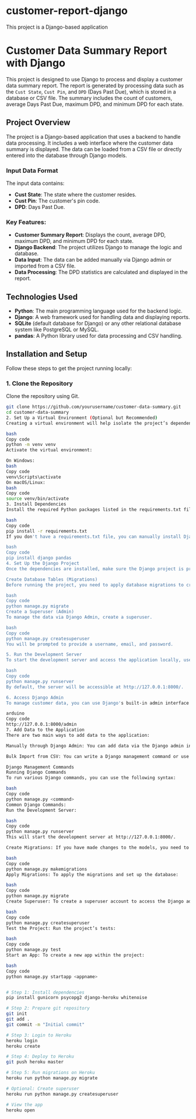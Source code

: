 # customer-report-django
This project is a Django-based application
# Customer Data Summary Report with Django

This project is designed to use Django to process and display a customer data summary report. The report is generated by processing data such as the `Cust State`, `Cust Pin`, and `DPD` (Days Past Due), which is stored in a database or CSV file. The summary includes the count of customers, average Days Past Due, maximum DPD, and minimum DPD for each state.

## Project Overview

The project is a Django-based application that uses a backend to handle data processing. It includes a web interface where the customer data summary is displayed. The data can be loaded from a CSV file or directly entered into the database through Django models.

### Input Data Format

The input data contains:
- **Cust State**: The state where the customer resides.
- **Cust Pin**: The customer's pin code.
- **DPD**: Days Past Due.

### Key Features:
- **Customer Summary Report**: Displays the count, average DPD, maximum DPD, and minimum DPD for each state.
- **Django Backend**: The project utilizes Django to manage the logic and database.
- **Data Input**: The data can be added manually via Django admin or imported from a CSV file.
- **Data Processing**: The DPD statistics are calculated and displayed in the report.

## Technologies Used

- **Python**: The main programming language used for the backend logic.
- **Django**: A web framework used for handling data and displaying reports.
- **SQLite** (default database for Django) or any other relational database system like PostgreSQL or MySQL.
- **pandas**: A Python library used for data processing and CSV handling.

## Installation and Setup

Follow these steps to get the project running locally:

### 1. Clone the Repository

Clone the repository using Git.

```bash
git clone https://github.com/yourusername/customer-data-summary.git
cd customer-data-summary
2. Set Up a Virtual Environment (Optional but Recommended)
Creating a virtual environment will help isolate the project’s dependencies.

bash
Copy code
python -m venv venv
Activate the virtual environment:

On Windows:
bash
Copy code
venv\Scripts\activate
On macOS/Linux:
bash
Copy code
source venv/bin/activate
3. Install Dependencies
Install the required Python packages listed in the requirements.txt file.

bash
Copy code
pip install -r requirements.txt
If you don't have a requirements.txt file, you can manually install Django and pandas:

bash
Copy code
pip install django pandas
4. Set Up the Django Project
Once the dependencies are installed, make sure the Django project is properly set up:

Create Database Tables (Migrations)
Before running the project, you need to apply database migrations to create the necessary tables.

bash
Copy code
python manage.py migrate
Create a Superuser (Admin)
To manage the data via Django Admin, create a superuser.

bash
Copy code
python manage.py createsuperuser
You will be prompted to provide a username, email, and password.

5. Run the Development Server
To start the development server and access the application locally, use the following command:

bash
Copy code
python manage.py runserver
By default, the server will be accessible at http://127.0.0.1:8000/.

6. Access Django Admin
To manage customer data, you can use Django's built-in admin interface. Log in with the superuser account created in the previous step. Access the admin interface at:

arduino
Copy code
http://127.0.0.1:8000/admin
7. Add Data to the Application
There are two main ways to add data to the application:

Manually through Django Admin: You can add data via the Django admin interface after logging in as the superuser.

Bulk Import from CSV: You can write a Django management command or use pandas to read a CSV file and populate the database.

Django Management Commands
Running Django Commands
To run various Django commands, you can use the following syntax:

bash
Copy code
python manage.py <command>
Common Django Commands:
Run the Development Server:

bash
Copy code
python manage.py runserver
This will start the development server at http://127.0.0.1:8000/.

Create Migrations: If you have made changes to the models, you need to create a migration:

bash
Copy code
python manage.py makemigrations
Apply Migrations: To apply the migrations and set up the database:

bash
Copy code
python manage.py migrate
Create Superuser: To create a superuser account to access the Django admin:

bash
Copy code
python manage.py createsuperuser
Test the Project: Run the project’s tests:

bash
Copy code
python manage.py test
Start an App: To create a new app within the project:

bash
Copy code
python manage.py startapp <appname>


# Step 1: Install dependencies
pip install gunicorn psycopg2 django-heroku whitenoise

# Step 2: Prepare git repository
git init
git add .
git commit -m "Initial commit"

# Step 3: Login to Heroku
heroku login
heroku create

# Step 4: Deploy to Heroku
git push heroku master

# Step 5: Run migrations on Heroku
heroku run python manage.py migrate

# Optional: Create superuser
heroku run python manage.py createsuperuser

# View the app
heroku open
